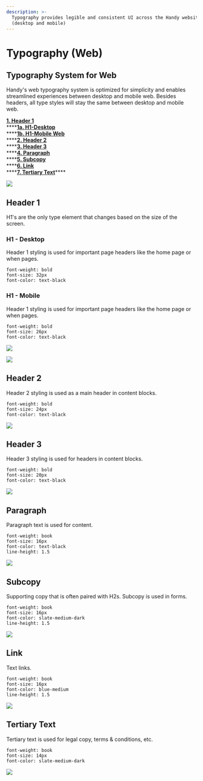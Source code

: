 ```yaml
---
description: >-
  Typography provides legible and consistent UI across the Handy website
  (desktop and mobile)
---
```


# Typography \(Web\)

## Typography System for Web

Handy's web typography system is optimized for simplicity and enables streamlined experiences between desktop and mobile web. Besides headers, all type styles will stay the same between desktop and mobile web.

[**1. Header 1**](untitled.md#header-1)  
****[**1a. H1-Desktop**](untitled.md#h1-desktop)  
****[**1b. H1-Mobile Web**](untitled.md#h1-mobile)  
****[**2. Header 2**](untitled.md#header-2)  
****[**3. Header 3**](untitled.md#header-3)  
****[**4. Paragraph**](untitled.md#paragraph)  
****[**5. Subcopy**](untitled.md#subcopy)  
****[**6. Link**](untitled.md#link)  
****[**7. Tertiary Text**](untitled.md#tertiary-text)\*\*\*\*

![](../.gitbook/assets/typography%20%281%29.png)

## Header 1

H1's are the only type element that changes based on the size of the screen.

### H1 - Desktop

Header 1 styling is used for important page headers like the home page or when pages.

```text
font-weight: bold
font-size: 32px
font-color: text-black
```

### H1 - Mobile

Header 1 styling is used for important page headers like the home page or when pages.

```text
font-weight: bold
font-size: 26px
font-color: text-black
```

![](../.gitbook/assets/typography%20%282%29.png)

![](../.gitbook/assets/header-1.png)

## Header 2

Header 2 styling is used as a main header in content blocks.

```text
font-weight: bold
font-size: 24px
font-color: text-black
```

![](../.gitbook/assets/header-2.png)

## Header 3

Header 3 styling is used for headers in content blocks.

```text
font-weight: bold
font-size: 20px
font-color: text-black
```

![](../.gitbook/assets/header-3.png)

## Paragraph

Paragraph text is used for content.

```text
font-weight: book
font-size: 16px
font-color: text-black
line-height: 1.5
```

![](../.gitbook/assets/paragraph.png)

## Subcopy

Supporting copy that is often paired with H2s. Subcopy is used in forms.

```text
font-weight: book
font-size: 16px
font-color: slate-medium-dark
line-height: 1.5
```

![](../.gitbook/assets/subcopy.png)

## Link

Text links.

```text
font-weight: book
font-size: 16px
font-color: blue-medium
line-height: 1.5
```

![](../.gitbook/assets/links.png)

## Tertiary Text

Tertiary text is used for legal copy, terms & conditions, etc.

```text
font-weight: book
font-size: 14px
font-color: slate-medium-dark
```

![](../.gitbook/assets/tertiary-text.png)

